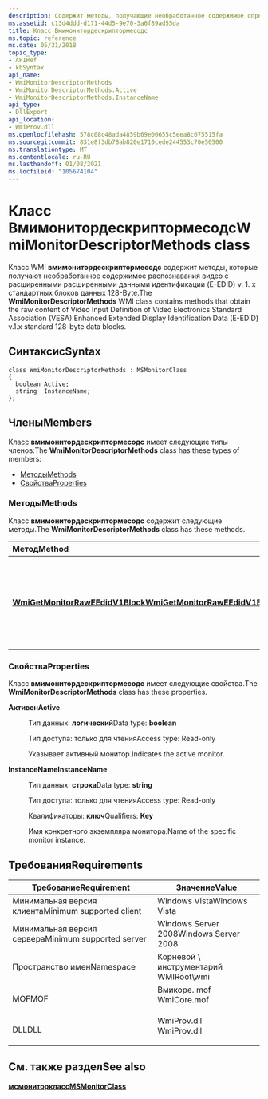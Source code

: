 ```yaml
---
description: Содержит методы, получающие необработанное содержимое определения входных данных видео с расширенными расширенными данными идентификации (E-EDID) v. 1. x стандартных блоков данных 128-Byte.
ms.assetid: c13d4ddd-d171-44d5-9e70-3a6f89ad55da
title: Класс Вмимонитордескриптормесодс
ms.topic: reference
ms.date: 05/31/2018
topic_type:
- APIRef
- kbSyntax
api_name:
- WmiMonitorDescriptorMethods
- WmiMonitorDescriptorMethods.Active
- WmiMonitorDescriptorMethods.InstanceName
api_type:
- DllExport
api_location:
- WmiProv.dll
ms.openlocfilehash: 578c08c48ada4859b69e00655c5eea8c075515fa
ms.sourcegitcommit: 831e8f3db78ab820e1710cede244553c70e50500
ms.translationtype: MT
ms.contentlocale: ru-RU
ms.lasthandoff: 01/08/2021
ms.locfileid: "105674104"
---
```

# <a name="wmimonitordescriptormethods-class"></a><span data-ttu-id="da58c-103">Класс Вмимонитордескриптормесодс</span><span class="sxs-lookup"><span data-stu-id="da58c-103">WmiMonitorDescriptorMethods class</span></span>

<span data-ttu-id="da58c-104">Класс WMI **вмимонитордескриптормесодс** содержит методы, которые получают необработанное содержимое распознавания видео с расширенными расширенными данными идентификации (E-EDID) v. 1. x стандартных блоков данных 128-Byte.</span><span class="sxs-lookup"><span data-stu-id="da58c-104">The **WmiMonitorDescriptorMethods** WMI class contains methods that obtain the raw content of Video Input Definition of Video Electronics Standard Association (VESA) Enhanced Extended Display Identification Data (E-EDID) v.1.x standard 128-byte data blocks.</span></span>

## <a name="syntax"></a><span data-ttu-id="da58c-105">Синтаксис</span><span class="sxs-lookup"><span data-stu-id="da58c-105">Syntax</span></span>

``` syntax
class WmiMonitorDescriptorMethods : MSMonitorClass
{
  boolean Active;
  string  InstanceName;
};
```

## <a name="members"></a><span data-ttu-id="da58c-106">Члены</span><span class="sxs-lookup"><span data-stu-id="da58c-106">Members</span></span>

<span data-ttu-id="da58c-107">Класс **вмимонитордескриптормесодс** имеет следующие типы членов:</span><span class="sxs-lookup"><span data-stu-id="da58c-107">The **WmiMonitorDescriptorMethods** class has these types of members:</span></span>

-   [<span data-ttu-id="da58c-108">Методы</span><span class="sxs-lookup"><span data-stu-id="da58c-108">Methods</span></span>](#wmimonitordescriptormethods-class)
-   [<span data-ttu-id="da58c-109">Свойства</span><span class="sxs-lookup"><span data-stu-id="da58c-109">Properties</span></span>](#properties)

### <a name="methods"></a><span data-ttu-id="da58c-110">Методы</span><span class="sxs-lookup"><span data-stu-id="da58c-110">Methods</span></span>

<span data-ttu-id="da58c-111">Класс **вмимонитордескриптормесодс** содержит следующие методы.</span><span class="sxs-lookup"><span data-stu-id="da58c-111">The **WmiMonitorDescriptorMethods** class has these methods.</span></span>



| <span data-ttu-id="da58c-112">Метод</span><span class="sxs-lookup"><span data-stu-id="da58c-112">Method</span></span>                                                                                           | <span data-ttu-id="da58c-113">Описание</span><span class="sxs-lookup"><span data-stu-id="da58c-113">Description</span></span>                                                                   |
|:-------------------------------------------------------------------------------------------------|:------------------------------------------------------------------------------|
| [<span data-ttu-id="da58c-114">**WmiGetMonitorRawEEdidV1Block**</span><span class="sxs-lookup"><span data-stu-id="da58c-114">**WmiGetMonitorRawEEdidV1Block**</span></span>](wmigetmonitorraweedidv1block-wmimonitordescriptormethods.md) | <span data-ttu-id="da58c-115">Обращается к необработанным данным для указанного блока дескрипторов EDID v. 1. x.</span><span class="sxs-lookup"><span data-stu-id="da58c-115">Accesses the raw data for a specified EDID v.1.x descriptor block.</span></span><br/> |



 

### <a name="properties"></a><span data-ttu-id="da58c-116">Свойства</span><span class="sxs-lookup"><span data-stu-id="da58c-116">Properties</span></span>

<span data-ttu-id="da58c-117">Класс **вмимонитордескриптормесодс** имеет следующие свойства.</span><span class="sxs-lookup"><span data-stu-id="da58c-117">The **WmiMonitorDescriptorMethods** class has these properties.</span></span>

<dl> <dt>

<span data-ttu-id="da58c-118">**Активен**</span><span class="sxs-lookup"><span data-stu-id="da58c-118">**Active**</span></span>
</dt> <dd> <dl> <dt>

<span data-ttu-id="da58c-119">Тип данных: **логический**</span><span class="sxs-lookup"><span data-stu-id="da58c-119">Data type: **boolean**</span></span>
</dt> <dt>

<span data-ttu-id="da58c-120">Тип доступа: только для чтения</span><span class="sxs-lookup"><span data-stu-id="da58c-120">Access type: Read-only</span></span>
</dt> </dl>

<span data-ttu-id="da58c-121">Указывает активный монитор.</span><span class="sxs-lookup"><span data-stu-id="da58c-121">Indicates the active monitor.</span></span>

</dd> <dt>

<span data-ttu-id="da58c-122">**InstanceName**</span><span class="sxs-lookup"><span data-stu-id="da58c-122">**InstanceName**</span></span>
</dt> <dd> <dl> <dt>

<span data-ttu-id="da58c-123">Тип данных: **строка**</span><span class="sxs-lookup"><span data-stu-id="da58c-123">Data type: **string**</span></span>
</dt> <dt>

<span data-ttu-id="da58c-124">Тип доступа: только для чтения</span><span class="sxs-lookup"><span data-stu-id="da58c-124">Access type: Read-only</span></span>
</dt> <dt>

<span data-ttu-id="da58c-125">Квалификаторы: **ключ**</span><span class="sxs-lookup"><span data-stu-id="da58c-125">Qualifiers: **Key**</span></span>
</dt> </dl>

<span data-ttu-id="da58c-126">Имя конкретного экземпляра монитора.</span><span class="sxs-lookup"><span data-stu-id="da58c-126">Name of the specific monitor instance.</span></span>

</dd> </dl>

## <a name="requirements"></a><span data-ttu-id="da58c-127">Требования</span><span class="sxs-lookup"><span data-stu-id="da58c-127">Requirements</span></span>



| <span data-ttu-id="da58c-128">Требование</span><span class="sxs-lookup"><span data-stu-id="da58c-128">Requirement</span></span> | <span data-ttu-id="da58c-129">Значение</span><span class="sxs-lookup"><span data-stu-id="da58c-129">Value</span></span> |
|-------------------------------------|----------------------------------------------------------------------------------------|
| <span data-ttu-id="da58c-130">Минимальная версия клиента</span><span class="sxs-lookup"><span data-stu-id="da58c-130">Minimum supported client</span></span><br/> | <span data-ttu-id="da58c-131">Windows Vista</span><span class="sxs-lookup"><span data-stu-id="da58c-131">Windows Vista</span></span><br/>                                                               |
| <span data-ttu-id="da58c-132">Минимальная версия сервера</span><span class="sxs-lookup"><span data-stu-id="da58c-132">Minimum supported server</span></span><br/> | <span data-ttu-id="da58c-133">Windows Server 2008</span><span class="sxs-lookup"><span data-stu-id="da58c-133">Windows Server 2008</span></span><br/>                                                         |
| <span data-ttu-id="da58c-134">Пространство имен</span><span class="sxs-lookup"><span data-stu-id="da58c-134">Namespace</span></span><br/>                | <span data-ttu-id="da58c-135">Корневой \\ инструментарий WMI</span><span class="sxs-lookup"><span data-stu-id="da58c-135">Root\\wmi</span></span><br/>                                                                   |
| <span data-ttu-id="da58c-136">MOF</span><span class="sxs-lookup"><span data-stu-id="da58c-136">MOF</span></span><br/>                      | <dl> <span data-ttu-id="da58c-137"><dt>Вмикоре. mof</dt></span><span class="sxs-lookup"><span data-stu-id="da58c-137"><dt>WmiCore.mof</dt></span></span> </dl> |
| <span data-ttu-id="da58c-138">DLL</span><span class="sxs-lookup"><span data-stu-id="da58c-138">DLL</span></span><br/>                      | <dl> <span data-ttu-id="da58c-139"><dt>WmiProv.dll</dt></span><span class="sxs-lookup"><span data-stu-id="da58c-139"><dt>WmiProv.dll</dt></span></span> </dl> |



## <a name="see-also"></a><span data-ttu-id="da58c-140">См. также раздел</span><span class="sxs-lookup"><span data-stu-id="da58c-140">See also</span></span>

<dl> <dt>

[<span data-ttu-id="da58c-141">**мсмониторкласс**</span><span class="sxs-lookup"><span data-stu-id="da58c-141">**MSMonitorClass**</span></span>](msmonitorclass.md)
</dt> </dl>

 

 




